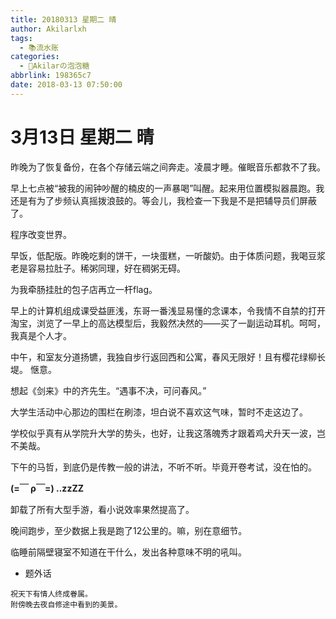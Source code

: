 ```yaml
---
title: 20180313 星期二 晴
author: Akilarlxh
tags:
  - 📚流水账
categories:
  - 🍬Akilarの泡泡糖
abbrlink: 198365c7
date: 2018-03-13 07:50:00
---
```

# 3月13日 星期二 晴

昨晚为了恢复备份，在各个存储云端之间奔走。凌晨才睡。催眠音乐都救不了我。

早上七点被“被我的闹钟吵醒的楠皮的一声暴喝”叫醒。起来用位置模拟器晨跑。我还是有为了步频认真摇拨浪鼓的。等会儿，我检查一下我是不是把辅导员们屏蔽了。

程序改变世界。

早饭，低配版。昨晚吃剩的饼干，一块蛋糕，一听酸奶。由于体质问题，我喝豆浆老是容易拉肚子。稀粥同理，好在稠粥无碍。

为我牵肠挂肚的包子店再立一杆flag。

早上的计算机组成课受益匪浅，东哥一番浅显易懂的念课本，令我情不自禁的打开淘宝，浏览了一早上的高达模型后，我毅然决然的——买了一副运动耳机。呵呵，我真是个人才。

中午，和室友分道扬镳，我独自步行返回西和公寓，春风无限好！且有樱花绿柳长堤。
惬意。

想起《剑来》中的齐先生。“遇事不决，可问春风。”

大学生活动中心那边的围栏在刷漆，坦白说不喜欢这气味，暂时不走这边了。

学校似乎真有从学院升大学的势头，也好，让我这落魄秀才跟着鸡犬升天一波，岂不美哉。

下午的马哲，到底仍是传教一般的讲法，不听不听。毕竟开卷考试，没在怕的。

**(=￣ ρ￣=) ..zzZZ**

卸载了所有大型手游，看小说效率果然提高了。

晚间跑步，至少数据上我是跑了12公里的。嘛，别在意细节。

临睡前隔壁寝室不知道在干什么，发出各种意味不明的吼叫。

- 题外话
```
祝天下有情人终成眷属。
附傍晚去夜自修途中看到的美景。
```